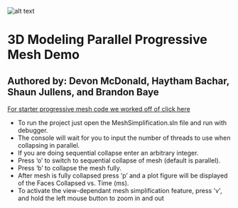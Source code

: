![alt text](https://github.com/devonmcdonald00/LSUOpenGLProject/blob/master/lsu-logo-readme.png "LSU Computer Engineering Department")

# 3D Modeling Parallel Progressive Mesh Demo

## Authored by: Devon McDonald, Haytham Bachar, Shaun Jullens, and Brandon Baye

[For starter progressive mesh code we worked off of click here](https://github.com/HsiaTsing/ProgressiveMeshes)

-	To run the project just open the MeshSimplification.sln file and run with debugger.
-	The console will wait for you to input the number of threads to use when collapsing in parallel.
- If you are doing sequential collapse enter an arbitrary integer.
-	Press ‘o’ to switch to sequential collapse of mesh (default is parallel).
-	Press ‘b’ to collapse the mesh fully.
-	After mesh is fully collapsed press ‘p’ and a plot figure will be displayed of the Faces Collapsed vs. Time (ms).
- To activate the view-dependant mesh simplification feature, press 'v', and hold the left mouse button to zoom in and out
